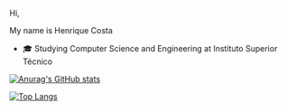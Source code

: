Hi,

My name is Henrique Costa
- 🎓 Studying Computer Science and Engineering at Instituto Superior Técnico

[![Anurag's GitHub stats](https://github-readme-stats.vercel.app/api?username=hmcostaa&show_icons=true&theme=dracula)](https://github.com/anuraghazra/github-readme-stats)

[![Top Langs](https://github-readme-stats.vercel.app/api/top-langs/?username=hmcostaa&theme=dracula)](https://github.com/anuraghazra/github-readme-stats)
